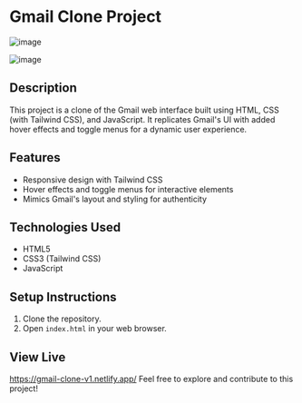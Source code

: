 # Gmail Clone Project

![image](https://github.com/VirajM26/Gmail-Clone/assets/86306094/96c2dbf6-5dfe-46b5-90e4-7fc36f6f171a)

![image](https://github.com/VirajM26/Gmail-Clone/assets/86306094/5fb73cb1-7199-441a-83d5-5257a5afcc46)

## Description
This project is a clone of the Gmail web interface built using HTML, CSS (with Tailwind CSS), and JavaScript. It replicates Gmail's UI with added hover effects and toggle menus for a dynamic user experience.

## Features
- Responsive design with Tailwind CSS
- Hover effects and toggle menus for interactive elements
- Mimics Gmail's layout and styling for authenticity

## Technologies Used
- HTML5
- CSS3 (Tailwind CSS)
- JavaScript

## Setup Instructions
1. Clone the repository.
2. Open `index.html` in your web browser.

## View Live
https://gmail-clone-v1.netlify.app/
Feel free to explore and contribute to this project!
